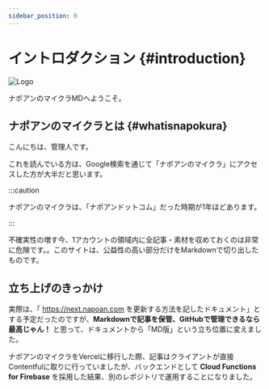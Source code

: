 ```yaml
---
sidebar_position: 0
---
```


# イントロダクション {#introduction}

![Logo](/img/ogp/logo-ogp.png)

ナポアンのマイクラMDへようこそ。

## ナポアンのマイクラとは {#whatisnapokura}

こんにちは、管理人です。

これを読んでいる方は、Google検索を通じて「ナポアンのマイクラ」にアクセスした方が大半だと思います。

:::caution

ナポアンのマイクラは、「ナポアンドットコム」だった時期が1年ほどあります。

:::

不確実性の増す今、1アカウントの領域内に全記事・素材を収めておくのは非常に危険です。。このサイトは、公益性の高い部分だけをMarkdownで切り出したものです。

## 立ち上げのきっかけ

実際は、「 https://next.napoan.com を更新する方法を記したドキュメント」とする予定だったのですが、**Markdownで記事を保管、GitHubで管理できるなら最高じゃん！** と思って、ドキュメントから「MD版」という立ち位置に変えました。

ナポアンのマイクラをVercelに移行した際、記事はクライアントが直接Contentfulに取りに行っていましたが、バックエンドとして **Cloud Functions for Firebase** を採用した結果、別のレポジトリで運用することになりました。
